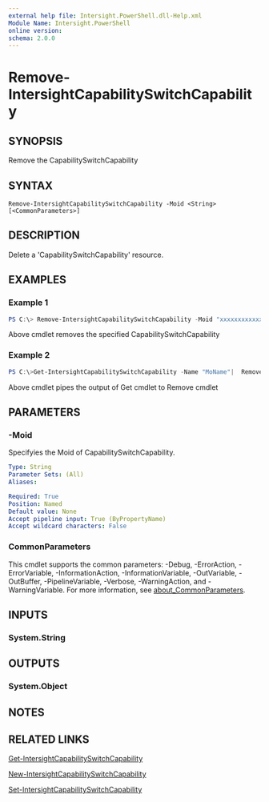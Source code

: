 ```yaml
---
external help file: Intersight.PowerShell.dll-Help.xml
Module Name: Intersight.PowerShell
online version:
schema: 2.0.0
---
```


# Remove-IntersightCapabilitySwitchCapability

## SYNOPSIS
Remove the CapabilitySwitchCapability

## SYNTAX

```
Remove-IntersightCapabilitySwitchCapability -Moid <String> [<CommonParameters>]
```

## DESCRIPTION
Delete a &apos;CapabilitySwitchCapability&apos; resource.

## EXAMPLES

### Example 1
```powershell
PS C:\> Remove-IntersightCapabilitySwitchCapability -Moid "xxxxxxxxxxxxxxxxxxxxxxxxxxx"
```
Above cmdlet removes the specified CapabilitySwitchCapability 

### Example 2
```powershell
PS C:\>Get-IntersightCapabilitySwitchCapability -Name "MoName"|  Remove-IntersightCapabilitySwitchCapability
```
Above cmdlet pipes the output of Get cmdlet to Remove cmdlet

## PARAMETERS

### -Moid
Specifyies the Moid of CapabilitySwitchCapability.

```yaml
Type: String
Parameter Sets: (All)
Aliases:

Required: True
Position: Named
Default value: None
Accept pipeline input: True (ByPropertyName)
Accept wildcard characters: False
```

### CommonParameters
This cmdlet supports the common parameters: -Debug, -ErrorAction, -ErrorVariable, -InformationAction, -InformationVariable, -OutVariable, -OutBuffer, -PipelineVariable, -Verbose, -WarningAction, and -WarningVariable. For more information, see [about_CommonParameters](http://go.microsoft.com/fwlink/?LinkID=113216).

## INPUTS

### System.String

## OUTPUTS

### System.Object
## NOTES

## RELATED LINKS

[Get-IntersightCapabilitySwitchCapability](./Get-IntersightCapabilitySwitchCapability.md)

[New-IntersightCapabilitySwitchCapability](./New-IntersightCapabilitySwitchCapability.md)

[Set-IntersightCapabilitySwitchCapability](./Set-IntersightCapabilitySwitchCapability.md)

